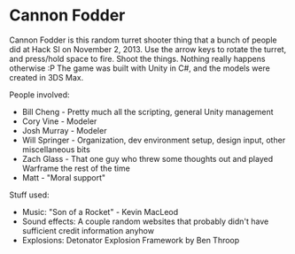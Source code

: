 Cannon Fodder
=============

Cannon Fodder is this random turret shooter thing that a bunch of people did at Hack SI on November 2, 2013. Use the arrow keys to rotate the turret, and press/hold space to fire. Shoot the things. Nothing really happens otherwise :P
The game was built with Unity in C#, and the models were created in 3DS Max.

People involved:
* Bill Cheng - Pretty much all the scripting, general Unity management
* Cory Vine - Modeler
* Josh Murray - Modeler
* Will Springer - Organization, dev environment setup, design input, other miscellaneous bits
* Zach Glass - That one guy who threw some thoughts out and played Warframe the rest of the time
* Matt - "Moral support"

Stuff used:
* Music: "Son of a Rocket" - Kevin MacLeod
* Sound effects: A couple random websites that probably didn't have sufficient credit information anyhow
* Explosions: Detonator Explosion Framework by Ben Throop
